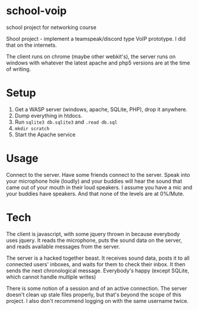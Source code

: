 # school-voip
school project for networking course

Shool project - implement a teamspeak/discord type VoIP prototype. I did that on the internets.

The client runs on chrome (maybe other webkit's), the server runs on windows with whatever the latest apache and php5 versions are at the time of writing.

Setup
=====

1. Get a WASP server (windows, apache, SQLite, PHP), drop it anywhere.
1. Dump everything in htdocs.
1. Run `sqlite3 db.sqlite3` and `.read db.sql`
1. `mkdir scratch`
1. Start the Apache service

Usage
=====

Connect to the server. Have some friends connect to the server. Speak into your microphone hole (loudly) and your buddies will hear the sound that came out of your mouth in their loud speakers. I assume you have a mic and your buddies have speakers. And that none of the levels are at 0%/Mute.

Tech
====

The client is javascript, with some jquery thrown in because everybody uses jquery. It reads the microphone, puts the sound data on the server, and reads available messages from the server.

The server is a hacked together beast. It receives sound data, posts it to all connected users' inboxes, and waits for them to check their inbox. It then sends the next chronological message. Everybody's happy (except SQLite, which cannot handle multiple writes)

There is some notion of a session and of an active connection. The server doesn't clean up stale files properly, but that's beyond the scope of this project. I also don't recommend logging on with the same username twice.
